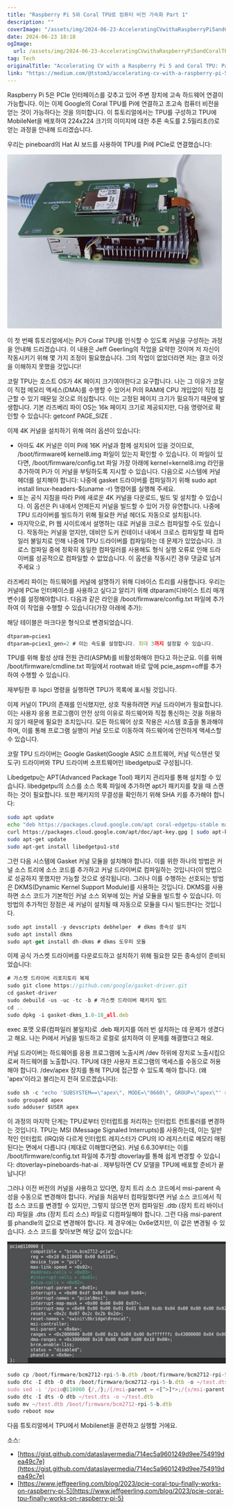 ```yaml
---
title: "Raspberry Pi 5와 Coral TPU로 컴퓨터 비전 가속화 Part 1"
description: ""
coverImage: "/assets/img/2024-06-23-AcceleratingCVwithaRaspberryPi5andCoralTPUPart1_0.png"
date: 2024-06-23 18:18
ogImage: 
  url: /assets/img/2024-06-23-AcceleratingCVwithaRaspberryPi5andCoralTPUPart1_0.png
tag: Tech
originalTitle: "Accelerating CV with a Raspberry Pi 5 and Coral TPU: Part 1"
link: "https://medium.com/@tstom3/accelerating-cv-with-a-raspberry-pi-5-and-coral-tpu-part-1-66fe816fc65f"
---
```



Raspberry Pi 5은 PCIe 인터페이스를 갖추고 있어 주변 장치에 고속 하드웨어 연결이 가능합니다. 이는 이제 Google의 Coral TPU를 Pi에 연결하고 초고속 컴퓨터 비전을 얻는 것이 가능하다는 것을 의미합니다. 이 튜토리얼에서는 TPU를 구성하고 TPU에 MobileNet을 배포하여 224x224 크기의 이미지에 대한 추론 속도를 2.5밀리초(!)로 얻는 과정을 안내해 드리겠습니다.

우리는 pineboard의 Hat AI 보드를 사용하여 TPU를 Pi에 PCIe로 연결했습니다:

![이미지](/assets/img/2024-06-23-AcceleratingCVwithaRaspberryPi5andCoralTPUPart1_0.png)

이 첫 번째 튜토리얼에서는 Pi가 Coral TPU를 인식할 수 있도록 커널을 구성하는 과정을 안내해 드리겠습니다. 이 내용은 Jeff Geerling의 작업을 요약한 것이며 저 자신이 작동시키기 위해 몇 가지 조정이 필요했습니다. 그의 작업이 없었더라면 저는 결코 이것을 이해하지 못했을 것입니다!

<div class="content-ad"></div>

코랄 TPU는 호스트 OS가 4K 페이지 크기여야한다고 요구합니다. 나는 그 이유가 코랄이 직접 메모리 액세스(DMA)를 수행할 수 있어서 Pi의 RAM에 CPU 개입없이 직접 접근할 수 있기 때문일 것으로 의심합니다. 이는 고정된 페이지 크기가 필요하기 때문에 발생합니다. 기본 라즈베리 파이 OS는 16k 페이지 크기로 제공되지만, 다음 명령어로 확인할 수 있습니다: getconf PAGE_SIZE .

이제 4K 커널을 설치하기 위해 여러 옵션이 있습니다:

- 아마도 4K 커널은 이미 Pi에 16K 커널과 함께 설치되어 있을 것이므로, /boot/firmware에 kernel8.img 파일이 있는지 확인할 수 있습니다. 이 파일이 있다면, /boot/firmware/config.txt 파일 가장 아래에 kernel=kernel8.img 라인을 추가하여 Pi가 이 커널을 부팅하도록 지시할 수 있습니다. 다음으로 시스템에 커널 헤더를 설치해야 합니다: 나중에 gasket 드라이버를 컴파일하기 위해 sudo apt install linux-headers-$(uname -r) 명령어를 실행해 주세요.
- 또는 공식 지침을 따라 Pi에 새로운 4K 커널을 다운로드, 빌드 및 설치할 수 있습니다. 이 옵션은 Pi 내에서 언제든지 커널을 빌드할 수 있어 가장 유연합니다. 나중에 TPU 드라이버를 빌드하기 위해 필요한 커널 헤더도 자동으로 설치됩니다.
- 마지막으로, PI 웹 사이트에서 설명하는 대로 커널을 크로스 컴파일할 수도 있습니다. 작동하는 커널을 얻지만, 데비안 도커 컨테이너 내에서 크로스 컴파일할 때 컴파일러 불일치로 인해 나중에 TPU 드라이버를 컴파일하는 데 문제가 있었습니다. 크로스 컴파일 중에 정확히 동일한 컴파일러를 사용해도 형식 실행 오류로 인해 드라이버를 성공적으로 컴파일할 수 없었습니다. 이 옵션을 작동시킨 경우 댓글로 남겨주세요 :)

라즈베리 파이는 하드웨어를 커널에 설명하기 위해 디바이스 트리를 사용합니다. 우리는 커널에 PCIe 인터페이스를 사용하고 싶다고 알리기 위해 dtparam(디바이스 트리 매개변수)를 설정해야합니다. 다음과 같은 라인을 /boot/firmware/config.txt 파일에 추가하여 이 작업을 수행할 수 있습니다(가장 아래에 추가):

<div class="content-ad"></div>


해당 테이블은 마크다운 형식으로 변경되었습니다.

```js
dtparam=pciex1
dtparam=pciex1_gen=2 # 이는 속도를 설정합니다. 최대 3까지 설정할 수 있습니다.
```

TPU를 위해 활성 상태 전원 관리(ASPM)를 비활성화해야 한다고 하는군요. 이를 위해 /boot/firmware/cmdline.txt 파일에서 rootwait 바로 앞에 pcie_aspm=off를 추가하여 수행할 수 있습니다.

재부팅한 후 lspci 명령을 실행하면 TPU가 목록에 표시될 것입니다.

이제 커널이 TPU의 존재를 인식했지만, 상호 작용하려면 커널 드라이버가 필요합니다. 이는 사용자 응용 프로그램이 안전 상의 이유로 하드웨어와 직접 통신하는 것을 허용하지 않기 때문에 필요한 조치입니다. 모든 하드웨어 상호 작용은 시스템 호출을 통과해야 하며, 이를 통해 프로그램 실행이 커널 모드로 이동하여 하드웨어에 안전하게 액세스할 수 있습니다.


<div class="content-ad"></div>

코랄 TPU 드라이버는 Google Gasket(Google ASIC 소프트웨어, 커널 익스텐션 및 도구) 드라이버와 TPU 드라이버 소프트웨어인 libedgetpu로 구성됩니다.

Libedgetpu는 APT(Advanced Package Tool) 패키지 관리자를 통해 설치할 수 있습니다. libedgetpu의 소스를 소스 목록 파일에 추가하면 apt가 패키지를 찾을 때 스캔하는 것이 필요합니다. 또한 패키지의 무결성을 확인하기 위해 SHA 키를 추가해야 합니다:

```bash
sudo apt update
echo "deb https://packages.cloud.google.com/apt coral-edgetpu-stable main" | sudo tee /etc/apt/sources.list.d/coral-edgetpu.list
curl https://packages.cloud.google.com/apt/doc/apt-key.gpg | sudo apt-key add -
sudo apt-get update
sudo apt-get install libedgetpu1-std
```

그런 다음 시스템에 Gasket 커널 모듈을 설치해야 합니다. 이를 위한 하나의 방법은 커널 소스 트리에 소스 코드를 추가하고 커널 드라이버로 컴파일하는 것입니다(이 방법으로 성공하지 못했지만 가능할 것으로 생각됩니다). 그러나 이를 수행하는 선호되는 방법은 DKMS(Dynamic Kernel Support Module)를 사용하는 것입니다. DKMS를 사용하면 소스 코드가 기본적인 커널 소스 외부에 있는 커널 모듈을 빌드할 수 있습니다. 이 방법의 추가적인 장점은 새 커널이 설치될 때 자동으로 모듈을 다시 빌드한다는 것입니다.

<div class="content-ad"></div>

```js
sudo apt install -y devscripts debhelper  # dkms 종속성 설치
sudo apt install dkms 
sudo apt-get install dh-dkms # dkms 도우미 모듈
```

이제 공식 가스켓 드라이버를 다운로드하고 설치하기 위해 필요한 모든 종속성이 준비되었습니다:

```js
# 가스켓 드라이버 리포지토리 복제
sudo git clone https://github.com/google/gasket-driver.git
cd gasket-driver
sudo debuild -us -uc -tc -b # 가스켓 드라이버 패키지 빌드
cd .. 
sudo dpkg -i gasket-dkms_1.0-18_all.deb
```

exec 포맷 오류(컴파일러 불일치)로 .deb 패키지를 여러 번 설치하는 데 문제가 생겼다고 해요. 나는 Pi에서 커널을 빌드하고 로컬로 설치하여 이 문제를 해결했다고 해요.

<div class="content-ad"></div>

커널 드라이버는 하드웨어를 응용 프로그램에 노출시켜 /dev 하위에 장치로 노출시킴으로써 하드웨어를 노출합니다. TPU에 대한 사용자 프로그램의 액세스를 수동으로 허용해야 합니다. /dev/apex 장치를 통해 TPU에 접근할 수 있도록 해야 합니다. (왜 'apex'이라고 불리는지 전혀 모르겠습니다):

```js
sudo sh -c "echo 'SUBSYSTEM==\"apex\", MODE=\"0660\", GROUP=\"apex\"' >> /etc/udev/rules.d/65-apex.rules"
sudo groupadd apex
sudo adduser $USER apex
```

이 과정의 마지막 단계는 TPU로부터 인터럽트를 처리하는 인터럽트 컨트롤러를 변경하는 것입니다. TPU는 MSI (Message Signaled Interrupts)를 사용하는데, 이는 일반적인 인터럽트 (IRQ)와 다르게 인터럽트 레지스터가 CPU의 IO 레지스터로 메모리 매핑된다는 면에서 다릅니다 (제대로 이해했다면요). 커널 6.6.30부터는 이를 /boot/firmware/config.txt 파일에 추가할 dtoverlay를 통해 쉽게 변경할 수 있습니다: dtoverlay=pineboards-hat-ai . 재부팅하면 CV 모델을 TPU에 배포할 준비가 끝납니다!

그러나 이전 버전의 커널을 사용하고 있다면, 장치 트리 소스 코드에서 msi-parent 속성을 수동으로 변경해야 합니다. 커널을 처음부터 컴파일했다면 커널 소스 코드에서 직접 소스 코드를 변경할 수 있지만, 그렇지 않으면 먼저 컴파일된 .dtb (장치 트리 바이너리) 파일을 .dts (장치 트리 소스) 파일로 디컴파일해야 합니다. 그런 다음 msi-parent를 phandle의 값으로 변경해야 합니다. 제 경우에는 0x6e였지만, 이 값은 변경될 수 있습니다. 소스 코드를 찾아보면 해당 값이 있습니다:

<div class="content-ad"></div>


![이미지](/assets/img/2024-06-23-AcceleratingCVwithaRaspberryPi5andCoralTPUPart1_1.png)

```js
sudo cp /boot/firmware/bcm2712-rpi-5-b.dtb /boot/firmware/bcm2712-rpi-5-b.dtb.bak
sudo dtc -I dtb -O dts /boot/firmware/bcm2712-rpi-5-b.dtb -o ~/test.dts
sudo sed -i '/pcie@110000 {/,/};/{/msi-parent = <[^>]*>;/{s/msi-parent = <[^>]*>;/msi-parent = <0x6e>;/}' ~/test.dts
sudo dtc -I dts -O dtb ~/test.dts -o ~/test.dtb
sudo mv ~/test.dtb /boot/firmware/bcm2712-rpi-5-b.dtb
sudo reboot now
```

다음 튜토리얼에서 TPU에서 Mobilenet을 훈련하고 실행할 거에요.

소스:


<div class="content-ad"></div>

- [https://gist.github.com/dataslayermedia/714ec5a9601249d9ee754919dea49c7e](https://gist.github.com/dataslayermedia/714ec5a9601249d9ee754919dea49c7e)
- [https://www.jeffgeerling.com/blog/2023/pcie-coral-tpu-finally-works-on-raspberry-pi-5](https://www.jeffgeerling.com/blog/2023/pcie-coral-tpu-finally-works-on-raspberry-pi-5)